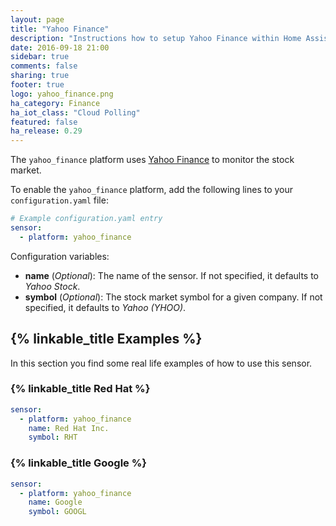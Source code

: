 ```yaml
---
layout: page
title: "Yahoo Finance"
description: "Instructions how to setup Yahoo Finance within Home Assistant."
date: 2016-09-18 21:00
sidebar: true
comments: false
sharing: true
footer: true
logo: yahoo_finance.png
ha_category: Finance
ha_iot_class: "Cloud Polling"
featured: false
ha_release: 0.29
---
```


The `yahoo_finance` platform uses [Yahoo Finance](https://finance.yahoo.com/) to monitor the stock market.

To enable the `yahoo_finance` platform, add the following lines to your `configuration.yaml` file:

```yaml
# Example configuration.yaml entry
sensor:
  - platform: yahoo_finance
```

Configuration variables:

- **name** (*Optional*): The name of the sensor. If not specified, it defaults to *Yahoo Stock*.
- **symbol** (*Optional*): The stock market symbol for a given company. If not specified, it defaults to *Yahoo (YHOO)*.

## {% linkable_title Examples %}

In this section you find some real life examples of how to use this sensor.

### {% linkable_title Red Hat %}

```yaml
sensor:
  - platform: yahoo_finance
    name: Red Hat Inc.
    symbol: RHT
```

### {% linkable_title Google %}

```yaml
sensor:
  - platform: yahoo_finance
    name: Google
    symbol: GOOGL
```

